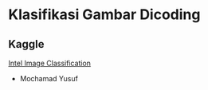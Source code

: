 # Klasifikasi Gambar Dicoding

## Kaggle
[Intel Image Classification](https://www.kaggle.com/datasets/puneet6060/intel-image-classification/data "Intel Image Classification")

- Mochamad Yusuf


